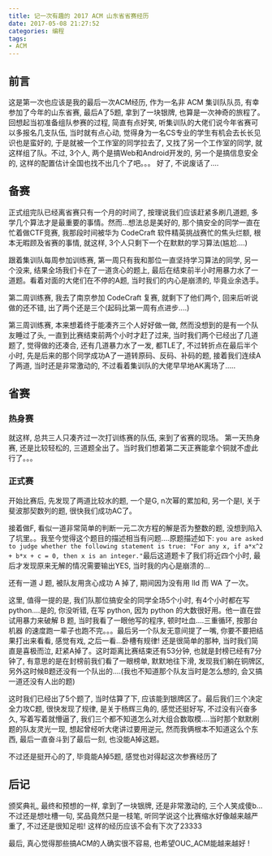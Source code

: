 ```yaml
---
title: 记一次有趣的 2017 ACM 山东省省赛经历
date: 2017-05-08 21:27:52
categories: 编程
tags:
- ACM
---
```


## 前言
这是第一次也应该是我的最后一次ACM经历, 作为一名非 ACM 集训队队员, 有幸参加了今年的山东省赛, 最后A了5题, 拿到了一块银牌, 也算是一次神奇的旅程了。回想起当初准备组队参赛的过程, 简直有点好笑, 听集训队的大佬们说今年省赛可以多报名几支队伍, 当时就有点心动, 觉得身为一名CS专业的学生有机会去长长见识也是蛮好的, 于是就被一个工作室的同学拉去了, 又找了另一个工作室的同学, 就这样组了队。不过, 3个人, 两个是搞Web和Android开发的, 另一个是搞信息安全的, 这样的配置估计全国也找不出几个了吧。。。
好了, 不说废话了....

<!-- more -->

## 备赛
正式组完队已经离省赛只有一个月的时间了, 按理说我们应该赶紧多刷几道题, 多学几个算法才是最重要的事情。然而...想法总是美好的, 那个搞安全的同学一直在忙着做CTF竞赛, 我那段时间被华为 CodeCraft 软件精英挑战赛忙的焦头烂额, 根本无暇顾及省赛的事情, 就这样, 3个人只剩下一个在默默的学习算法(尴尬....)

跟着集训队每周参加训练赛, 第一周只有我和那位一直坚持学习算法的同学, 另一个没来, 结果全场我们卡在了一道贪心的题上, 最后在结束前半小时用暴力水了一道题。看着对面的大佬们在不停的A题, 当时我们的内心是崩溃的, 毕竟业余选手。

第二周训练赛, 我去了南京参加 CodeCraft 复赛, 就剩下了他们两个, 回来后听说做的还不错, 出了两个还是三个(起码比第一周有点进步....)

第三周训练赛, 本来想着终于能凑齐三个人好好做一做, 然而没想到的是有一个队友睡过了头, 一直到比赛结束前两个小时才赶了过来, 当时我们两个已经出了几道题了, 觉得做的还凑合, 还有几道暴力水了一发, 都TLE了, 不过转折点在最后半个小时, 先是后来的那个同学成功A了一道转原码、反码、补码的题, 接着我们连续A了两道, 当时还是非常激动的, 不过看着集训队的大佬早早地AK离场了.....

## 省赛
### 热身赛
就这样, 总共三人只凑齐过一次打训练赛的队伍, 来到了省赛的现场。
第一天热身赛, 还是比较轻松的, 三道题全出了。当时我们想着第二天正赛能拿个铜就不虚此行了。。。

### 正式赛
开始比赛后, 先发现了两道比较水的题, 一个是G, n次幂的累加和, 另一个是I, 关于斐波那契数列的题, 很快我们成功AC了。

接着做F, 看似一道非常简单的判断一元二次方程的解是否为整数的题, 没想到陷入了坑里。。我至今觉得这个题目的描述相当有问题....原题描述如下: `you are asked to judge whether the following statement is true: "For any x, if a*x^2 + b*x + c = 0, then x is an integer."`最后这道题卡了我们将近四个小时, 最后才发现原来无解的情况需要输出YES, 当时我的内心是崩溃的...

还有一道 J 题, 被队友用贪心成功 A 掉了, 期间因为没有用 lld 而 WA 了一次。

这里, 值得一提的是, 我们队那位搞安全的同学全场5个小时, 有4个小时都在写python....是的, 你没听错, 在写 python, 因为 python 的大数很好用。他一直在尝试用暴力来破解 B 题, 当时我看了一眼他写的程序, 顿时吐血....三重循环, 按那台机器 的速度跑一辈子也跑不完。。。最后另一个队友无意间提了一嘴, 你要不要把结果打出来看看, 感觉有戏, 之后一看...卧槽有规律! 还是很简单的那种, 当时我们简直是喜极而泣, 赶紧A掉了。这时距离比赛结束还有53分钟, 也就是封榜已经有7分钟了, 有意思的是在封榜前我们看了一眼榜单, 默默地往下滑, 发现我们躺在铜牌区, 另外这时候B题还没有一个队出的....(我也不知道那个队友当时是怎么想的, 会又搞一道还没有人出的题)

这时我们已经出了5个题了, 当时估算了下, 应该能到银牌区了。最后我们三个决定全力攻C题, 很快发现了规律, 是关于杨辉三角的, 感觉还挺好写, 不过没有兴奋多久, 写着写着就懵逼了, 我们三个都不知道怎么对大组合数取模....当时那个默默刷题的队友灵光一现, 想起曾经听大佬讲过要用逆元, 然而我俩根本不知道这么个东西, 最后一直奋斗到了最后一刻, 也没能A掉这题。

不过还是挺开心的了, 毕竟能A掉5题, 感觉也对得起这次参赛经历了

## 后记
颁奖典礼, 最终和预想的一样, 拿到了一块银牌, 还是非常激动的, 三个人笑成傻b...不过还是想吐槽一句, 奖品竟然只是一枝笔, 听同学说这个比赛缩水好像越来越严重了, 不过还是很知足啦! 这样的经历应该不会有下次了23333

最后, 真心觉得那些搞ACM的人确实很不容易, 也希望OUC_ACM能越来越好 !
